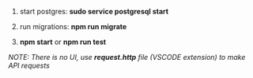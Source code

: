 1. start postgres: **sudo service postgresql start**

2. run migrations: **npm run migrate** 

3. **npm start** or **npm run test**

_NOTE: There is no UI, use **request.http** file (VSCODE extension) to make API requests_
